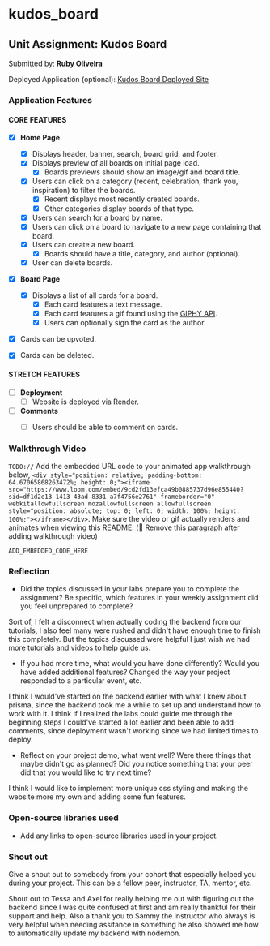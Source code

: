 # kudos_board
## Unit Assignment: Kudos Board

Submitted by: **Ruby Oliveira**

Deployed Application (optional): [Kudos Board Deployed Site](ADD_LINK_HERE)

### Application Features

#### CORE FEATURES

- [x] **Home Page**
  - [x] Displays header, banner, search, board grid, and footer.
  - [x] Displays preview of all boards on initial page load.
    - [x] Boards previews should show an image/gif and board title.
  - [x] Users can click on a category (recent, celebration, thank you, inspiration) to filter the boards.
    - [x] Recent displays most recently created boards.
    - [x] Other categories display boards of that type.
  - [x] Users can search for a board by name.
  - [x] Users can click on a board to navigate to a new page containing that board.
  - [x] Users can create a new board.
    - [x] Boards should have a title, category, and author (optional).
  - [x] User can delete boards.
  
- [x] **Board Page**
  - [x] Displays a list of all cards for a board.
    -  [x] Each card features a text message.
    -  [x] Each card features a gif found using the [GIPHY API](https://developers.giphy.com/docs/api/).
    -  [x] Users can optionally sign the card as the author.  
-   [x] Cards can be upvoted.
-   [x] Cards can be deleted.


#### STRETCH FEATURES

- [ ] **Deployment**
  - [ ] Website is deployed via Render.
- [ ] **Comments**
  - [ ] Users should be able to comment on cards.


### Walkthrough Video

`TODO://` Add the embedded URL code to your animated app walkthrough below, `<div style="position: relative; padding-bottom: 64.67065868263472%; height: 0;"><iframe src="https://www.loom.com/embed/9cd2fd13efca49b0885737d96e855440?sid=df1d2e13-1413-43ad-8331-a7f4756e2761" frameborder="0" webkitallowfullscreen mozallowfullscreen allowfullscreen style="position: absolute; top: 0; left: 0; width: 100%; height: 100%;"></iframe></div>`. Make sure the video or gif actually renders and animates when viewing this README. (🚫 Remove this paragraph after adding walkthrough video)

`ADD_EMBEDDED_CODE_HERE`

### Reflection

* Did the topics discussed in your labs prepare you to complete the assignment? Be specific, which features in your weekly assignment did you feel unprepared to complete?

Sort of, I felt a disconnect when actually coding the backend from our tutorials, I also feel many were rushed and didn't have enough time to finish this completely. But the topics discussed were helpful I just wish we had more tutorials and videos to help guide us.

* If you had more time, what would you have done differently? Would you have added additional features? Changed the way your project responded to a particular event, etc.
  
I think I would've started on the backend earlier with what I knew about prisma, since the backend took me a while to set up and understand how to work with it. I think if I realized the labs could guide me through the beginning steps I could've started a lot earlier and been able to add comments, since deployment wasn't working since we had limited times to deploy.

* Reflect on your project demo, what went well? Were there things that maybe didn't go as planned? Did you notice something that your peer did that you would like to try next time?

I think I would like to implement more unique css styling and making the website more my own and adding some fun features.

### Open-source libraries used

- Add any links to open-source libraries used in your project.

### Shout out

Give a shout out to somebody from your cohort that especially helped you during your project. This can be a fellow peer, instructor, TA, mentor, etc.

Shout out to Tessa and Axel for really helping me out with figuring out the backend since I was quite confused at first and am really thankful for their support and help. Also a thank you to Sammy the instructor who always is very helpful when needing assitance in something he also showed me how to automatically update my backend with nodemon.
